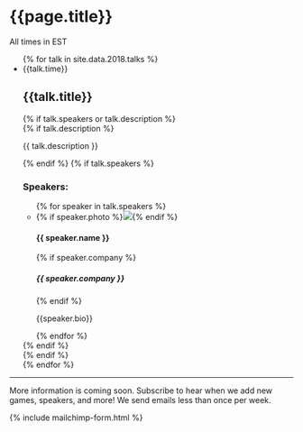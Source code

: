 # {{page.title}}
All times in EST
<ul class="list-unstyled">
  {% for talk in site.data.2018.talks %}
  <li class="list-data">
    <div class="list-data-header">
      <span class="list-data-time">{{talk.time}}</span>
      <h2 class="list-data-title">{{talk.title}}</h2>
    </div>
    {% if talk.speakers or talk.description %}
    <div class="list-data-content">
      {% if talk.description %}
      <p class="list-data-description">{{ talk.description }}</p>
      {% endif %}
      {% if talk.speakers %}
      <h3>Speakers:</h3>
      <ul class="list-unstyled col-container">
      {% for speaker in talk.speakers %}
        <li class="{% if speaker.featured == false %}col-3{% else %}col-container{% endif %}">
          <div class="{% if speaker.featured == true %}col-3{% endif %}">
            {% if speaker.photo %}<img src="/assets/images/speakers/2018/{{speaker.photo}}" class="list-data-photo">{% endif %}
          </div>
          <div class="{% if speaker.featured == true %} col-3-2{% endif %}">
            <h4>{{ speaker.name }}</h4>
            {% if speaker.company %}
            <h5 class="list-data-title">{{ speaker.company }}</h5>
            {% endif %}
            <p class="text-smaller">{{speaker.bio}}</p>
          </div>
        </li>
        {% endfor %}
      </ul>
      {% endif %}
    </div>
    {% endif %}
  </li>
  {% endfor %}
</ul>

----

More information is coming soon. Subscribe to hear when we add new games, speakers, and more! We send emails less than once per week.

{% include mailchimp-form.html %}